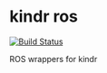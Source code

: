 # kindr ros

[![Build Status](http://rsl-ci.ethz.ch/buildStatus/icon?job=kindr_ros)](http://rsl-ci.ethz.ch/job/kindr_ros/)

ROS wrappers for kindr
